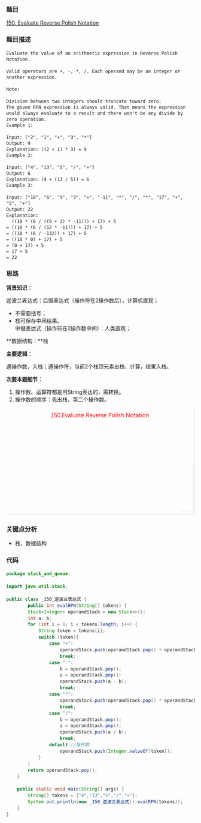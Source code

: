 ### 题目
[150. Evaluate Reverse Polish Notation](https://leetcode.com/problems/evaluate-reverse-polish-notation/)

### 题目描述
```
Evaluate the value of an arithmetic expression in Reverse Polish Notation.

Valid operators are +, -, *, /. Each operand may be an integer or another expression.

Note:

Division between two integers should truncate toward zero.
The given RPN expression is always valid. That means the expression would always evaluate to a result and there won't be any divide by zero operation.
Example 1:

Input: ["2", "1", "+", "3", "*"]
Output: 9
Explanation: ((2 + 1) * 3) = 9
Example 2:

Input: ["4", "13", "5", "/", "+"]
Output: 6
Explanation: (4 + (13 / 5)) = 6
Example 3:

Input: ["10", "6", "9", "3", "+", "-11", "*", "/", "*", "17", "+", "5", "+"]
Output: 22
Explanation: 
  ((10 * (6 / ((9 + 3) * -11))) + 17) + 5
= ((10 * (6 / (12 * -11))) + 17) + 5
= ((10 * (6 / -132)) + 17) + 5
= ((10 * 0) + 17) + 5
= (0 + 17) + 5
= 17 + 5
= 22
```

### 思路
**背景知识：**

逆波兰表达式：后缀表达式（操作符在2操作数后），计算机直观；  
* 不需要括号；  
* 栈可保存中间结果。  
中缀表达式（操作符在2操作数中间）：人类直观；

**数据结构：**栈

**主要逻辑：**

遇操作数，入栈；遇操作符，当前2个栈顶元素出栈、计算，结果入栈。

**次要本题细节：**

1. 操作数、运算符都是用String表达的，需转换。
2. 操作数的顺序：先出栈，第二个操作数。

![pic](https://github.com/zhangbotong/LeetCode/blob/master/assets/150.gif)

### 关键点分析
* 栈，数据结构

### 代码
```java
package stack_and_queue;

import java.util.Stack;

public class _150_逆波兰表达式 {
        public int evalRPN(String[] tokens) {
        Stack<Integer> operandStack = new Stack<>();
        int a, b;
        for (int i = 0; i < tokens.length; i++) {
            String token = tokens[i];
            switch (token){
                case "+":
                    operandStack.push(operandStack.pop() + operandStack.pop());
                    break;
                case "-":
                    b = operandStack.pop();
                    a = operandStack.pop();
                    operandStack.push(a - b);
                    break;
                case "*":
                    operandStack.push(operandStack.pop() * operandStack.pop());
                    break;
                case "/":
                    b = operandStack.pop();
                    a = operandStack.pop();
                    operandStack.push(a / b);
                    break;
                default://操作数
                    operandStack.push(Integer.valueOf(token));
            }
        }
        return operandStack.pop();
    }

    public static void main(String[] args) {
        String[] tokens = {"4","13","5","/","+"};
        System.out.println(new _150_逆波兰表达式().evalRPN(tokens));
    }
}

```